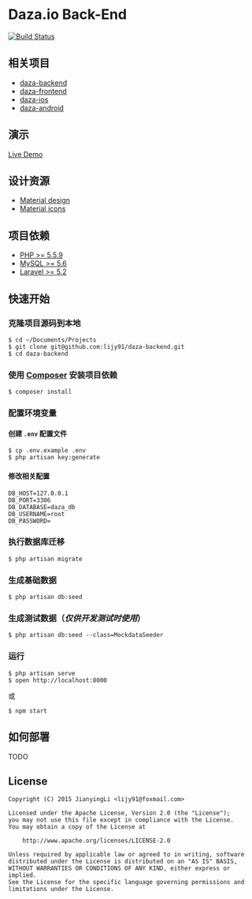 # Daza.io Back-End

[![Build Status](https://api.travis-ci.org/lijy91/daza-backend.svg?branch=master)](https://travis-ci.org/lijy91/daza-backend)

## 相关项目
- [daza-backend](https://github.com/lijy91/daza-backend)
- [daza-frontend](https://github.com/lijy91/daza-frontend)
- [daza-ios](https://github.com/lijy91/daza-ios)
- [daza-android](https://github.com/lijy91/daza-android)

## 演示
[Live Demo](http://daza-backend.daoapp.io)

## 设计资源
- [Material design](http://www.google.com/design/spec/style/color.html)
- [Material icons](https://design.google.com/icons/)

## 项目依赖
- [PHP >= 5.5.9](http://php.net/)
- [MySQL >= 5.6](https://www.mysql.com/)
- [Laravel >= 5.2](http://laravel.com/)

## 快速开始

### 克隆项目源码到本地
```
$ cd ~/Documents/Projects
$ git clone git@github.com:lijy91/daza-backend.git
$ cd daza-backend
```

### 使用 [Composer](https://getcomposer.org/) 安装项目依赖
```
$ composer install
```

### 配置环境变量
#### 创建 `.env` 配置文件
```
$ cp .env.example .env
$ php artisan key:generate
```

#### 修改相关配置
```
DB_HOST=127.0.0.1
DB_PORT=3306
DB_DATABASE=daza_db
DB_USERNAME=root
DB_PASSWORD=
```

### 执行数据库迁移
```
$ php artisan migrate
```

### 生成基础数据
```
$ php artisan db:seed
```

### 生成测试数据（***仅供开发测试时使用***）
```
$ php artisan db:seed --class=MockdataSeeder
```

### 运行
```
$ php artisan serve
$ open http://localhost:8000
```
或
```
$ npm start
```

## 如何部署
TODO

## License

    Copyright (C) 2015 JianyingLi <lijy91@foxmail.com>

    Licensed under the Apache License, Version 2.0 (the "License");
    you may not use this file except in compliance with the License.
    You may obtain a copy of the License at

        http://www.apache.org/licenses/LICENSE-2.0

    Unless required by applicable law or agreed to in writing, software
    distributed under the License is distributed on an "AS IS" BASIS,
    WITHOUT WARRANTIES OR CONDITIONS OF ANY KIND, either express or implied.
    See the License for the specific language governing permissions and
    limitations under the License.
